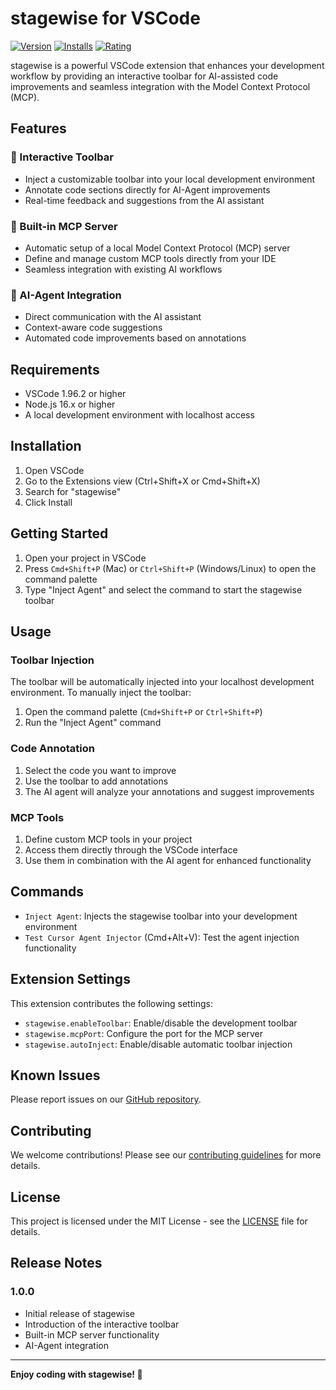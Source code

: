 # stagewise for VSCode

[![Version](https://img.shields.io/visual-studio-marketplace/v/stagewise.stagewise)](https://marketplace.visualstudio.com/items?itemName=stagewise.stagewise)
[![Installs](https://img.shields.io/visual-studio-marketplace/i/stagewise.stagewise)](https://marketplace.visualstudio.com/items?itemName=stagewise.stagewise)
[![Rating](https://img.shields.io/visual-studio-marketplace/r/stagewise.stagewise)](https://marketplace.visualstudio.com/items?itemName=stagewise.stagewise)

stagewise is a powerful VSCode extension that enhances your development workflow by providing an interactive toolbar for AI-assisted code improvements and seamless integration with the Model Context Protocol (MCP).

## Features

### 🎯 Interactive Toolbar
- Inject a customizable toolbar into your local development environment
- Annotate code sections directly for AI-Agent improvements
- Real-time feedback and suggestions from the AI assistant

### 🔌 Built-in MCP Server
- Automatic setup of a local Model Context Protocol (MCP) server
- Define and manage custom MCP tools directly from your IDE
- Seamless integration with existing AI workflows

### 🤖 AI-Agent Integration
- Direct communication with the AI assistant
- Context-aware code suggestions
- Automated code improvements based on annotations

## Requirements

- VSCode 1.96.2 or higher
- Node.js 16.x or higher
- A local development environment with localhost access

## Installation

1. Open VSCode
2. Go to the Extensions view (Ctrl+Shift+X or Cmd+Shift+X)
3. Search for "stagewise"
4. Click Install

## Getting Started

1. Open your project in VSCode
2. Press `Cmd+Shift+P` (Mac) or `Ctrl+Shift+P` (Windows/Linux) to open the command palette
3. Type "Inject Agent" and select the command to start the stagewise toolbar

## Usage

### Toolbar Injection
The toolbar will be automatically injected into your localhost development environment. To manually inject the toolbar:

1. Open the command palette (`Cmd+Shift+P` or `Ctrl+Shift+P`)
2. Run the "Inject Agent" command

### Code Annotation
1. Select the code you want to improve
2. Use the toolbar to add annotations
3. The AI agent will analyze your annotations and suggest improvements

### MCP Tools
1. Define custom MCP tools in your project
2. Access them directly through the VSCode interface
3. Use them in combination with the AI agent for enhanced functionality

## Commands

- `Inject Agent`: Injects the stagewise toolbar into your development environment
- `Test Cursor Agent Injector` (Cmd+Alt+V): Test the agent injection functionality

## Extension Settings

This extension contributes the following settings:

* `stagewise.enableToolbar`: Enable/disable the development toolbar
* `stagewise.mcpPort`: Configure the port for the MCP server
* `stagewise.autoInject`: Enable/disable automatic toolbar injection

## Known Issues

Please report issues on our [GitHub repository](https://github.com/stagewise/stagewise).

## Contributing

We welcome contributions! Please see our [contributing guidelines](CONTRIBUTING.md) for more details.

## License

This project is licensed under the MIT License - see the [LICENSE](LICENSE) file for details.

## Release Notes

### 1.0.0
- Initial release of stagewise
- Introduction of the interactive toolbar
- Built-in MCP server functionality
- AI-Agent integration

---

**Enjoy coding with stagewise! 🚀** 